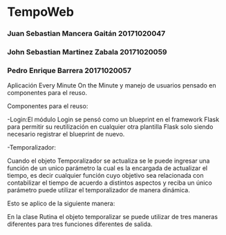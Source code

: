 # TempoWeb


### Juan Sebastian Mancera Gaitán 20171020047
### John Sebastian Martinez Zabala 20171020059
### Pedro Enrique Barrera 20171020057

Aplicación Every Minute On the Minute y manejo de usuarios pensado en componentes para el reuso.

Componentes para el reuso:

-Login:El módulo Login se pensó como un blueprint en el framework Flask para permitir su reutilización en cualquier otra plantilla Flask solo siendo necesario registrar el blueprint de nuevo.

-Temporalizador:  

Cuando el objeto Temporalizador se actualiza se le puede ingresar una función de un unico parámetro  la cual es la encargada de actualizar  el tiempo, es decir cualquier función cuyo objetivo sea relacionada con contabilizar el tiempo de acuerdo a distintos aspectos y reciba un único parámetro puede utilizar el temporalizador de manera dinámica. 

Esto se aplico de la siguiente manera: 

En la clase Rutina el objeto temporalizar se puede utilizar de tres maneras diferentes para tres funciones diferentes de salida.

